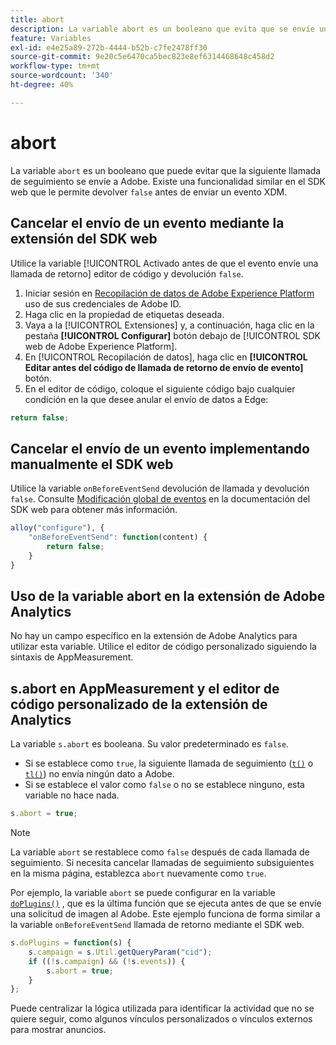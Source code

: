 ```yaml
---
title: abort
description: La variable abort es un booleano que evita que se envíe una visita a los servidores de recopilación de datos de Adobe.
feature: Variables
exl-id: e4e25a89-272b-4444-b52b-c7fe2478ff30
source-git-commit: 9e20c5e6470ca5bec823e8ef6314468648c458d2
workflow-type: tm+mt
source-wordcount: '340'
ht-degree: 40%

---
```


# abort

La variable `abort` es un booleano que puede evitar que la siguiente llamada de seguimiento se envíe a Adobe. Existe una funcionalidad similar en el SDK web que le permite devolver `false` antes de enviar un evento XDM.

## Cancelar el envío de un evento mediante la extensión del SDK web

Utilice la variable [!UICONTROL Activado antes de que el evento envíe una llamada de retorno] editor de código y devolución `false`.

1. Iniciar sesión en [Recopilación de datos de Adobe Experience Platform](https://experience.adobe.com/data-collection) uso de sus credenciales de Adobe ID.
1. Haga clic en la propiedad de etiquetas deseada.
1. Vaya a la [!UICONTROL Extensiones] y, a continuación, haga clic en la pestaña **[!UICONTROL Configurar]** botón debajo de [!UICONTROL SDK web de Adobe Experience Platform].
1. En [!UICONTROL Recopilación de datos], haga clic en **[!UICONTROL Editar antes del código de llamada de retorno de envío de evento]** botón.
1. En el editor de código, coloque el siguiente código bajo cualquier condición en la que desee anular el envío de datos a Edge:

```js
return false;
```

## Cancelar el envío de un evento implementando manualmente el SDK web

Utilice la variable `onBeforeEventSend` devolución de llamada y devolución `false`. Consulte [Modificación global de eventos](https://experienceleague.adobe.com/docs/experience-platform/edge/fundamentals/tracking-events.html#modifying-events-globally) en la documentación del SDK web para obtener más información.

```js
alloy("configure"), {
    "onBeforeEventSend": function(content) {
        return false;
    }
}
```

## Uso de la variable abort en la extensión de Adobe Analytics

No hay un campo específico en la extensión de Adobe Analytics para utilizar esta variable. Utilice el editor de código personalizado siguiendo la sintaxis de AppMeasurement.

## s.abort en AppMeasurement y el editor de código personalizado de la extensión de Analytics

La variable `s.abort` es booleana. Su valor predeterminado es `false`.

* Si se establece como `true`, la siguiente llamada de seguimiento ([`t()`](../functions/t-method.md) o [`tl()`](../functions/tl-method.md)) no envía ningún dato a Adobe.
* Si se establece el valor como `false` o no se establece ninguno, esta variable no hace nada.

```js
s.abort = true;
```

>[!NOTE]
>
>La variable `abort` se restablece como `false` después de cada llamada de seguimiento. Si necesita cancelar llamadas de seguimiento subsiguientes en la misma página, establezca `abort` nuevamente como `true`.

Por ejemplo, la variable `abort` se puede configurar en la variable [`doPlugins()`](../functions/doplugins.md) , que es la última función que se ejecuta antes de que se envíe una solicitud de imagen al Adobe. Este ejemplo funciona de forma similar a la variable `onBeforeEventSend` llamada de retorno mediante el SDK web.

```js
s.doPlugins = function(s) {
    s.campaign = s.Util.getQueryParam("cid");
    if ((!s.campaign) && (!s.events)) {
        s.abort = true;
    }
};
```

Puede centralizar la lógica utilizada para identificar la actividad que no se quiere seguir, como algunos vínculos personalizados o vínculos externos para mostrar anuncios.
